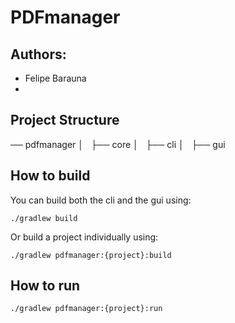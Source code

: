 # PDFmanager
## Authors:
  - Felipe Barauna
  -

## Project Structure
── pdfmanager
│   ├── core
│   ├── cli
│   ├── gui

## How to build
You can build both the cli and the gui using:
```
./gradlew build
```

Or build a project individually using:
```
./gradlew pdfmanager:{project}:build
```

## How to run 
```
./gradlew pdfmanager:{project}:run
```

